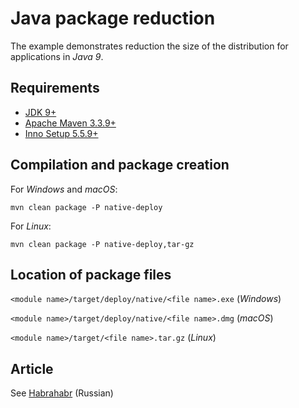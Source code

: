 # Java package reduction

The example demonstrates reduction the size of the distribution for applications in *Java 9*.

## Requirements

* [JDK 9+](http://www.oracle.com/technetwork/java/javase/downloads/index.html)
* [Apache Maven 3.3.9+](https://maven.apache.org/download.cgi)
* [Inno Setup 5.5.9+](http://www.jrsoftware.org/isinfo.php)

## Compilation and package creation

For *Windows* and *macOS*:

    mvn clean package -P native-deploy
    
For *Linux*:

    mvn clean package -P native-deploy,tar-gz
    
## Location of package files

`<module name>/target/deploy/native/<file name>.exe` (*Windows*)

`<module name>/target/deploy/native/<file name>.dmg` (*macOS*)

`<module name>/target/<file name>.tar.gz` (*Linux*)

## Article

See [Habrahabr](https://habrahabr.ru/company/jugru/blog/324318/) (Russian)